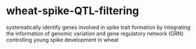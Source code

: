 # wheat-spike-QTL-filtering
systematically identify genes involved in spike trait formation by integrating the information of genomic variation and gene regulatory network (GRN) controlling young spike development in wheat
